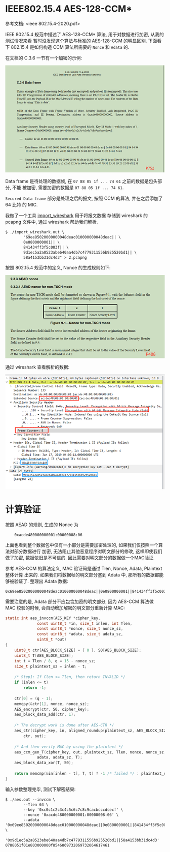 IEEE802.15.4 AES-128-CCM*
=========================

参考文档: <ieee 802.15.4-2020.pdf>

IEEE 802.15.4 规范中描述了 AES-128-CCM* 算法, 用于对数据进行加密, 从我的测试情况来看
暂时没发现这个算法与标准的 AES-128-CCM 的明显区别. 下面看下 802.15.4 是如何构造 CCM
算法所需要的 `Nonce` 和 `Adata` 的.

在文档的 C.3.6 一节有一个加密的示例:

![C3.6](./pic/802154_c36_data_frame.png)

Data frame 是待处理的数据帧, 在 `07 88 05 1f ... 74 61` 之前的数据是包头部分, 不能
被加密, 需要加密的数据是 `07 88 05 1f ... 74 61`.

`Secured Data frame` 部分是处理之后的报文, 按照 CCM 的算法, 并在之后添加了 64 比特
的 MIC.

我做了一个工具 [import_wireshark](../wireshark/import_wireshark.c) 用于将报文数据
存储到 wireshark 的 pcapng 文件中, 通过 wireshark 帮助我们解析.

```console
$ ./import_wireshark.out \
        "69ee85020000000048deac010000000048deac|| \
        0e0800000001|| \
        841434ff3f5c003f|| \
        9d1ec5a2a0523abe640aa4db7c4779311556b925520bd1|| \
        58a4153bb31dc4d3" > 2.pcapng
```

按照 802.15.4 规范中的定义, Nonce 的生成规则如下:

![AEAD](./pic/802154_aead_nonce.png)

通过 wireshark 查看解析的数据:

![wireshark](./pic/802154_c36_wireshark.png)

# 计算验证

按照 AEAD 的规则, 生成的 Nonce 为

        0xacde480000000001:00000008:06

上面也看到整个数据包中仅有一小部分是需要加密处理的, 如果我们仅按照一个算法对部分数据进行
加密, 无法阻止其他恶意程序对明文部分的修改, 这样即使我们做了加密, 数据依旧是不可信的.
因此需要对明文部分的数据做一个MAC验证.

参考 AES-CCM 的算法定义, MAC 验证码是通过 Tlen, Nonce, Adata, Plaintext 整体计算
出来的. 如果我们将数据帧的明文部分塞到 Adata 中, 那所有的数据都能够被验证了. 整理出
Adata 数据:

```
0x69ee85020000000048deac010000000048deac||0e0800000001||841434ff3f5c003f
```

需要注意的是, Adata 部分不应包含加密的明文部分, 因为 AES-CCM 算法做 MAC 校验的时候,
会自动增加解密的明文部分重新计算 MAC:

```c
static int aes_invccm(AES_KEY *cipher_key,
		      const uint8_t *in, size_t inlen, int Tlen,
		      const uint8_t *nonce, size_t nonce_sz,
		      const uint8_t *adata, size_t adata_sz,
		      uint8_t *out)
{
	uint8_t ctr[AES_BLOCK_SIZE] = { 0 }, S0[AES_BLOCK_SIZE];
	uint8_t T[AES_BLOCK_SIZE];
	int t = Tlen / 8, q = 15 - nonce_sz;
	size_t plaintext_sz = inlen - t;

	/* Step1: If Clen <= Tlen, then return INVALID */
	if (inlen <= t)
		return -1;

	ctr[0] = (q - 1);
	memcpy(&ctr[1], nonce, nonce_sz);
	AES_encrypt(ctr, S0, cipher_key);
	aes_block_data_add(ctr, 1);

	/* The decrypt work is done after AES-CTR */
	aes_ctr(cipher_key, in, aligned_roundup(plaintext_sz, AES_BLOCK_SIZE),
		ctr, out);

	/* And then verify MAC by using the plaintext */
	aes_ccm_gen_T(cipher_key, out, plaintext_sz, Tlen, nonce, nonce_sz,
		      adata, adata_sz, T);
	aes_block_data_xor(T, S0);

	return memcmp(&in[inlen - t], T, t) ? -1 /* failed */ : plaintext_sz;
}
```

输入参数整理完毕, 测试下解密结果:

```console
$ ./aes.out --invccm \
        --Tlen 64 \
        --key '0xc0c1c2c3c4c5c6c7c8c9cacbcccdcecf' \
        --nonce '0xacde480000000001:00000008:06' \
        --adata '0x69ee85020000000048deac010000000048deac||0e0800000001||841434ff3f5c003f' \
        '0x9d1ec5a2a0523abe640aa4db7c4779311556b925520bd1||58a4153bb31dc4d3'
0788051f01e803000000f8546869732069732064617461
```
